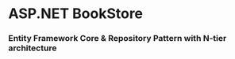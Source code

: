 <h1>ASP.NET BookStore</h1>

<h3>Entity Framework Core & Repository Pattern with N-tier architecture</h3>
